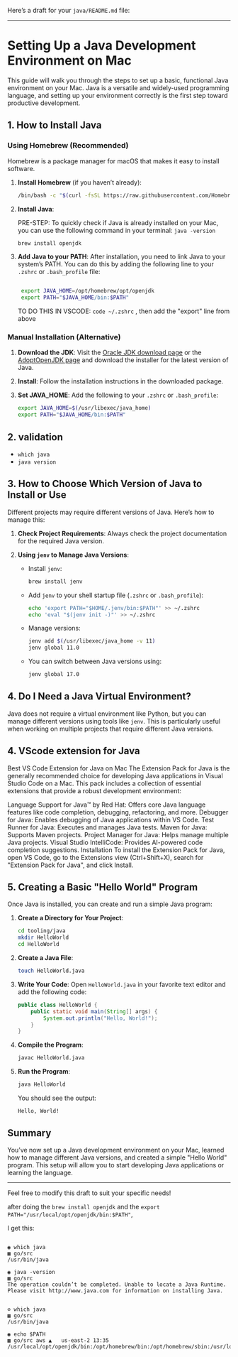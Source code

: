 Here’s a draft for your `java/README.md` file:

---

# Setting Up a Java Development Environment on Mac

This guide will walk you through the steps to set up a basic, functional Java environment on your Mac. Java is a versatile and widely-used programming language, and setting up your environment correctly is the first step toward productive development.

## 1. How to Install Java

### Using Homebrew (Recommended)

Homebrew is a package manager for macOS that makes it easy to install software.

1. **Install Homebrew** (if you haven’t already):


   ```bash
   /bin/bash -c "$(curl -fsSL https://raw.githubusercontent.com/Homebrew/install/HEAD/install.sh)"
   ```

2. **Install Java**:

    PRE-STEP:  To quickly check if Java is already installed on your Mac, you can use the following command in your terminal: `java -version`



   ```bash
   brew install openjdk
   ```

3. **Add Java to your PATH**:
   After installation, you need to link Java to your system’s PATH. You can do this by adding the following line to your `.zshrc` or `.bash_profile` file:
   ```bash
   
    export JAVA_HOME=/opt/homebrew/opt/openjdk
    export PATH="$JAVA_HOME/bin:$PATH"

   ```

   TO DO THIS IN VSCODE:    `code ~/.zshrc` , then add the "export" line from above

### Manual Installation (Alternative)

1. **Download the JDK**: Visit the [Oracle JDK download page](https://www.oracle.com/java/technologies/javase-jdk17-downloads.html) or the [AdoptOpenJDK page](https://adoptopenjdk.net/) and download the installer for the latest version of Java.

2. **Install**: Follow the installation instructions in the downloaded package.

3. **Set JAVA_HOME**: Add the following to your `.zshrc` or `.bash_profile`:
   ```bash
   export JAVA_HOME=$(/usr/libexec/java_home)
   export PATH="$JAVA_HOME/bin:$PATH"
   ```

## 2.  validation 

- `which java`
- `java version`


## 3. How to Choose Which Version of Java to Install or Use

Different projects may require different versions of Java. Here’s how to manage this:

1. **Check Project Requirements**: Always check the project documentation for the required Java version.

2. **Using `jenv` to Manage Java Versions**:
   - Install `jenv`:
     ```bash
     brew install jenv
     ```
   - Add `jenv` to your shell startup file (`.zshrc` or `.bash_profile`):
     ```bash
     echo 'export PATH="$HOME/.jenv/bin:$PATH"' >> ~/.zshrc
     echo 'eval "$(jenv init -)"' >> ~/.zshrc
     ```
   - Manage versions:
     ```bash
     jenv add $(/usr/libexec/java_home -v 11)
     jenv global 11.0
     ```
   - You can switch between Java versions using:
     ```bash
     jenv global 17.0
     ```

## 4. Do I Need a Java Virtual Environment?

Java does not require a virtual environment like Python, but you can manage different versions using tools like `jenv`. This is particularly useful when working on multiple projects that require different Java versions.


## 4. VScode extension for Java

Best VS Code Extension for Java on Mac
The Extension Pack for Java is the generally recommended choice for developing Java applications in Visual Studio Code on a Mac. This pack includes a collection of essential extensions that provide a robust development environment:

Language Support for Java™ by Red Hat: Offers core Java language features like code completion, debugging, refactoring, and more.
Debugger for Java: Enables debugging of Java applications within VS Code.
Test Runner for Java: Executes and manages Java tests.
Maven for Java: Supports Maven projects.
Project Manager for Java: Helps manage multiple Java projects.
Visual Studio IntelliCode: Provides AI-powered code completion suggestions.
Installation
To install the Extension Pack for Java, open VS Code, go to the Extensions view (Ctrl+Shift+X), search for "Extension Pack for Java", and click Install.





## 5. Creating a Basic "Hello World" Program

Once Java is installed, you can create and run a simple Java program:

1. **Create a Directory for Your Project**:
   ```bash
   cd tooling/java
   mkdir HelloWorld
   cd HelloWorld
   ```

2. **Create a Java File**:
   ```bash
   touch HelloWorld.java
   ```

3. **Write Your Code**:
   Open `HelloWorld.java` in your favorite text editor and add the following code:
   ```java
   public class HelloWorld {
       public static void main(String[] args) {
           System.out.println("Hello, World!");
       }
   }
   ```

4. **Compile the Program**:
   ```bash
   javac HelloWorld.java
   ```

5. **Run the Program**:
   ```bash
   java HelloWorld
   ```

   You should see the output:
   ```
   Hello, World!
   ```

## Summary

You’ve now set up a Java development environment on your Mac, learned how to manage different Java versions, and created a simple "Hello World" program. This setup will allow you to start developing Java applications or learning the language.

---

Feel free to modify this draft to suit your specific needs!

after doing the `brew install openjdk` and the `export PATH="/usr/local/opt/openjdk/bin:$PATH"`,


I get this:


```

◉ which java                                                                                            ▦ go/src 
/usr/bin/java

◉ java -version                                                                                         ▦ go/src 
The operation couldn’t be completed. Unable to locate a Java Runtime.
Please visit http://www.java.com for information on installing Java.


⊘ which java                                                                                            ▦ go/src 
/usr/bin/java

◉ echo $PATH                                                                                            ▦ go/src aws ▲   us-east-2 13:35
/usr/local/opt/openjdk/bin:/opt/homebrew/bin:/opt/homebrew/sbin:/usr/local/bin:/System/Cryptexes/App/usr/bin:/usr/bin:/bin:/usr/sbin:/sbin:/var/run/com.apple.security.cryptexd/codex.system/bootstrap/usr/local/bin:/var/run/com.apple.security.cryptexd/codex.system/bootstrap/usr/bin:/var/run/com.apple.security.cryptexd/codex.system/bootstrap/usr/appleinternal/bin:/opt/homebrew/bin:/opt/homebrew/sbin:/usr/local/go/bin:/Users/robertc/go/bin:/usr/local/go/bin:/Users/robertc/go/bin
```
